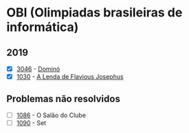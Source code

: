 # OBI (Olimpiadas brasileiras de informática)

## 2019

- [x]  [3046](https://www.beecrowd.com.br/repository/UOJ_3046.html) - [Dominó](https://github.com/gnobisP/beecrowd/blob/main/obi2019/bee3046.cpp)
- [x]  [1030](https://www.beecrowd.com.br/repository/UOJ_1030.html) - [A Lenda de Flavious Josephus](https://github.com/potigol/beecrowd/blob/master/src/1000/1030.poti)

## Problemas não resolvidos

- [ ]  [1086](https://www.beecrowd.com.br/repository/UOJ_1086.html) - O Salão do Clube
- [ ]  [1090](https://www.beecrowd.com.br/repository/UOJ_1090.html) - Set
